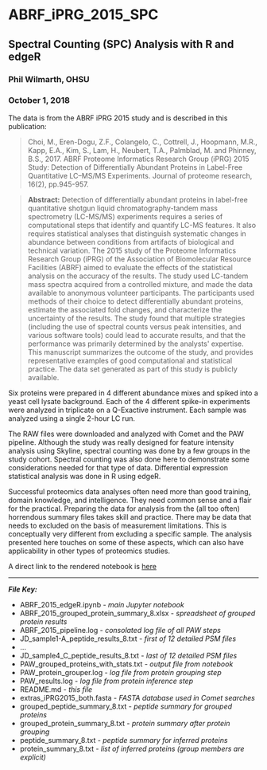 # ABRF_iPRG_2015_SPC

## Spectral Counting (SPC) Analysis with R and edgeR
### Phil Wilmarth, OHSU
### October 1, 2018

The data is from the ABRF iPRG 2015 study and is described in this publication:

> Choi, M., Eren-Dogu, Z.F., Colangelo, C., Cottrell, J., Hoopmann, M.R., Kapp, E.A., Kim, S., Lam, H., Neubert, T.A., Palmblad, M. and Phinney, B.S., 2017. ABRF Proteome Informatics Research Group (iPRG) 2015 Study: Detection of Differentially Abundant Proteins in Label-Free Quantitative LC–MS/MS Experiments. Journal of proteome research, 16(2), pp.945-957.

> **Abstract:**
Detection of differentially abundant proteins in label-free quantitative shotgun liquid chromatography-tandem mass spectrometry (LC-MS/MS) experiments requires a series of computational steps that identify and quantify LC-MS features. It also requires statistical analyses that distinguish systematic changes in abundance between conditions from artifacts of biological and technical variation. The 2015 study of the Proteome Informatics Research Group (iPRG) of the Association of Biomolecular Resource Facilities (ABRF) aimed to evaluate the effects of the statistical analysis on the accuracy of the results. The study used LC-tandem mass spectra acquired from a controlled mixture, and made the data available to anonymous volunteer participants. The participants used methods of their choice to detect differentially abundant proteins, estimate the associated fold changes, and characterize the uncertainty of the results. The study found that multiple strategies (including the use of spectral counts versus peak intensities, and various software tools) could lead to accurate results, and that the performance was primarily determined by the analysts' expertise. This manuscript summarizes the outcome of the study, and provides representative examples of good computational and statistical practice. The data set generated as part of this study is publicly available.

Six proteins were prepared in 4 different abundance mixes and spiked into a yeast cell lysate background. Each of the 4 different spike-in experiments were analyzed in triplicate on a Q-Exactive instrument. Each sample was analyzed using a single 2-hour LC run.

The RAW files were downloaded and analyzed with Comet and the PAW pipeline. Although the study was really designed for feature intensity analysis using Skyline, spectral counting was done by a few groups in the study cohort. Spectral counting was also done here to demonstrate some considerations needed for that type of data. Differential expression statistical analysis was done in R using edgeR.

Successful proteomics data analyses often need more than good training, domain knowledge, and intelligence. They need common sense and a flair for the practical. Preparing the data for analysis from the (all too often) horrendous summary files takes skill and practice. There may be data that needs to excluded on the basis of measurement limitations. This is conceptually very different from excluding a specific sample. The analysis presented here touches on some of these aspects, which can also have applicability in other types of proteomics studies.

A direct link to the rendered notebook is [here](https://pwilmart.github.io/TMT_analysis_examples/ABRF_2015_edgeR.html)

---

**_File Key:_**
* ABRF_2015_edgeR.ipynb - _main Jupyter notebook_
* ABRF_2015_grouped_protein_summary_8.xlsx - _spreadsheet of grouped protein results_
* ABRF_2015_pipeline.log - _consolated log file of all PAW steps_
* JD_sample1-A_peptide_results_8.txt - _first of 12 detailed PSM files_
* ...
* JD_sample4_C_peptide_results_8.txt - _last of 12 detailed PSM files_
* PAW_grouped_proteins_with_stats.txt - _output file from notebook_
* PAW_protein_grouper.log - _log file from protein grouping step_
* PAW_results.log - _log file from protein inference step_
* README.md - _this file_
* extras_iPRG2015_both.fasta - _FASTA database used in Comet searches_
* grouped_peptide_summary_8.txt - _peptide summary for grouped proteins_
* grouped_protein_summary_8.txt - _protein summary after protein grouping_
* peptide_summary_8.txt - _peptide summary for inferred proteins_
* protein_summary_8.txt - _list of inferred proteins (group members are explicit)_

